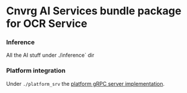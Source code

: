 # Cnvrg AI Services bundle package for OCR Service

### Inference
All the AI stuff under ./inference` dir 

### Platform integration
Under `./platform_srv` the [platform gRPC server implementation](https://github.com/Dimss/aisi/blob/main/proto/aiservice/v1/aiservice.proto). 

